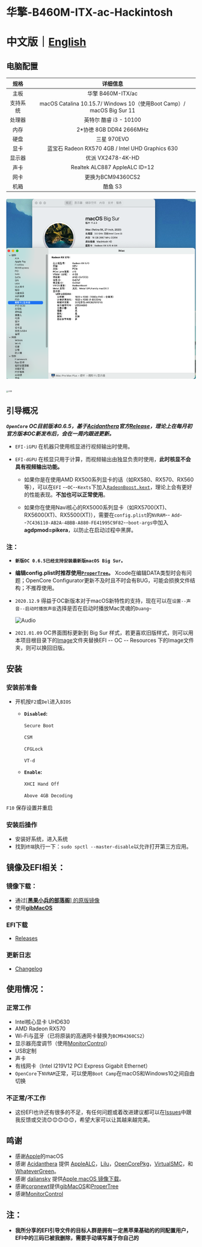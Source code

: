 # 华擎-B460M-ITX-ac-Hackintosh

# 中文版｜[English]( README-EN.md)

## 电脑配置

|   规格   |                           详细信息                           |
| :------: | :----------------------------------------------------------: |
|   主板   |                      华擎 B460M-ITX/ac                       |
| 支持系统 | macOS Catalina 10.15.7/ Windows 10（使用Boot Camp）/ macOS Big Sur 11 |
|  处理器  |                    英特尔 酷睿 i3 - 10100                    |
|   内存   |                   2*协徳 8GB DDR4 2666MHz                    |
|   硬盘   |                         三星 970EVO                          |
|   显卡   |       蓝宝石 Radeon RX570 4GB / Intel UHD Graphics 630       |
|  显示器  |                      优派 VX2478-4K-HD                       |
|   声卡   |                Realtek ALC887  AppleALC ID=12                |
|   网卡   |                      更换为BCM94360CS2                       |
|   机箱   |                           酷鱼 S3                            |

#### ![概况](IMG/MAC.png)

<img src="IMG/USB.png" alt="USB" style="zoom: 33%;" />



## 引导概况

***`OpenCore`  OC目前版本0.6.5，基于[Acidanthera](https://github.com/acidanthera)官方[Release](https://github.com/acidanthera/OpenCorePkg/releases)，理论上在每月初官方版本OC新发布后，会在一周内跟进更新。***

- `EFI-iGPU` 在机器只使用核显进行视频输出时使用。

- `EFI-dGPU` 在核显只用于计算，而视频输出由独显负责时使用，**此时核显不会具有视频输出功能。**

  - 如果你是在使用AMD RX500系列显卡的话（如RX580、RX570、RX560等），可以在`EFI` --`OC`--`Kexts`下加入[`RadeonBoost.kext`](https://github.com/WenvyG/ASRock-B460M-ITX-ac-Hackintosh/tree/main/RadeonBoost.kext)，理论上会有更好的性能表现。**不加也可以正常使用**。

  - 如果你在使用Navi核心的RX5000系列显卡（如RX5700(XT)、RX5600(XT)、RX5500(XT)），需要在`config.plist`的`NVRAM`-- `Add`--`7C436110-AB2A-4BBB-A880-FE41995C9F82`--`boot-args`中加入**agdpmod=pikera**，以防止在启动过程中黑屏。



### 注：

- **`新版OC 0.6.5已经支持安装最新版macOS Big Sur。`**

- **编辑config.plist时推荐使用[`ProperTree`](https://github.com/corpnewt/ProperTree)。** Xcode在编辑DATA类型时会有问题；OpenCore Configurator更新不及时且不时会有BUG，可能会损换文件结构；不推荐使用。

- `2020.12.9`  得益于OC新版本对于macOS新特性的支持，现在可以在`设置--声音--启动时播放声音`选择是否在启动时播放Mac灵魂的`Duang~`

  ![Audio](IMG/Audio.png)
  
- `2021.01.09` OC界面图标更新到 Big Sur 样式，若更喜欢旧版样式，则可以用本项目根目录下的[Image](https://github.com/WenvyG/ASRock-B460M-ITX-ac-Hackintosh/tree/main/Image)文件夹替换EFI -- OC -- Resources 下的Image文件夹，则可以换回旧版。



## 安装

### 安装前准备

- 开机按`F2`或`Del`进入`BIOS`

  - **`Disabled`:**

    `Secure Boot`

    `CSM`

    `CFGLock`

    `VT-d`

  - **`Enable`:**

    `XHCI Hand Off`

    `Above 4GB Decoding`

`F10` 保存设置并重启

### 安装后操作

- 安装好系统，进入系统
- 找到`终端`执行一下：`sudo spctl --master-disable`以允许打开第三方应用。



## 镜像及EFI相关：

### 镜像下载：

- 通过[[**黑果小兵的部落阁**] 的原版镜像](https://blog.daliansky.net/categories/下载/镜像/)
- 使用[**gibMacOS**](https://github.com/corpnewt/gibMacOS)

### EFI下载

- [Releases](https://github.com/WenvyG/ASRock-B460M-ITX-ac-Hackintosh)

### 更新日志  

- [Changelog](Changelog.md)



## 使用情况：

### 正常工作

- Intel核心显卡 UHD630
- AMD Radeon RX570
- Wi-Fi与蓝牙（已将原装的高通网卡替换为`BCM94360CS2`）
- 显示器亮度调节（使用[MonitorControl](https://github.com/MonitorControl/MonitorControl/releases)）
- USB定制
- 声卡
- 有线网卡（Intel I219V12 PCI Express Gigabit Ethernet）
- `OpenCore`下`NVRAM`正常，可以使用`Boot Camp`在macOS和Windows10之间自由切换

### 不正常/不工作

- 这份EFI也许还有很多的不足，有任何问题或着改进建议都可以在[Issues](https://github.com/WenvyG/Lenovo-ideapad-110-15IKB-Hackintosh/issues)中跟我反馈或交流😊😊😊😊😊，希望大家可以让其越来越完美。





## 鸣谢

- 感谢[Apple](https://www.apple.com/cn/)的macOS
- 感谢 [Acidanthera](https://github.com/acidanthera) 提供 [AppleALC](https://github.com/acidanthera/AppleALC)，[Lilu](https://github.com/acidanthera/Lilu)，[OpenCorePkg](https://github.com/acidanthera/OpenCorePkg)，[VirtualSMC](https://github.com/acidanthera/VirtualSMC)，和 [WhateverGreen](https://github.com/acidanthera/WhateverGreen)。
- 感谢 [daliansky](https://github.com/daliansky) 提供[Apple macOS 镜像下载](https://blog.daliansky.net/categories/下载/镜像/)。
- 感谢[corpnewt](https://github.com/corpnewt)提供[gibMacOS](https://github.com/corpnewt/gibMacOS)和[ProperTree](https://github.com/corpnewt/ProperTree)
- 感谢[MonitorControl](https://github.com/MonitorControl/MonitorControl/releases)

## 注：

- **我所分享的EFI引导文件的目标人群是拥有一定黑苹果基础的的同配置用户，EFI中的三码已被我删除，需要手动填写属于你自己的**

